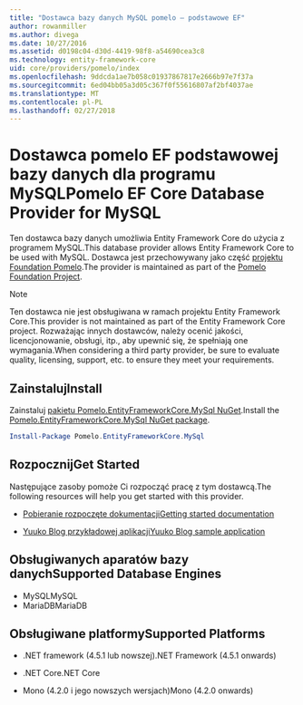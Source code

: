 ```yaml
---
title: "Dostawca bazy danych MySQL pomelo — podstawowe EF"
author: rowanmiller
ms.author: divega
ms.date: 10/27/2016
ms.assetid: d0198c04-d30d-4419-98f8-a54690cea3c8
ms.technology: entity-framework-core
uid: core/providers/pomelo/index
ms.openlocfilehash: 9ddcda1ae7b058c01937867817e2666b97e7f37a
ms.sourcegitcommit: 6ed04bb05a3d05c367f0f55616807af2bf4037ae
ms.translationtype: MT
ms.contentlocale: pl-PL
ms.lasthandoff: 02/27/2018
---
```

# <a name="pomelo-ef-core-database-provider-for-mysql"></a><span data-ttu-id="e53b7-102">Dostawca pomelo EF podstawowej bazy danych dla programu MySQL</span><span class="sxs-lookup"><span data-stu-id="e53b7-102">Pomelo EF Core Database Provider for MySQL</span></span>

<span data-ttu-id="e53b7-103">Ten dostawca bazy danych umożliwia Entity Framework Core do użycia z programem MySQL.</span><span class="sxs-lookup"><span data-stu-id="e53b7-103">This database provider allows Entity Framework Core to be used with MySQL.</span></span> <span data-ttu-id="e53b7-104">Dostawca jest przechowywany jako część [projektu Foundation Pomelo](https://github.com/PomeloFoundation/Pomelo.EntityFrameworkCore.MySql).</span><span class="sxs-lookup"><span data-stu-id="e53b7-104">The provider is maintained as part of the [Pomelo Foundation Project](https://github.com/PomeloFoundation/Pomelo.EntityFrameworkCore.MySql).</span></span>

> [!NOTE]  
>
> <span data-ttu-id="e53b7-105">Ten dostawca nie jest obsługiwana w ramach projektu Entity Framework Core.</span><span class="sxs-lookup"><span data-stu-id="e53b7-105">This provider is not maintained as part of the Entity Framework Core project.</span></span> <span data-ttu-id="e53b7-106">Rozważając innych dostawców, należy ocenić jakości, licencjonowanie, obsługi, itp., aby upewnić się, że spełniają one wymagania.</span><span class="sxs-lookup"><span data-stu-id="e53b7-106">When considering a third party provider, be sure to evaluate quality, licensing, support, etc. to ensure they meet your requirements.</span></span>

## <a name="install"></a><span data-ttu-id="e53b7-107">Zainstaluj</span><span class="sxs-lookup"><span data-stu-id="e53b7-107">Install</span></span>

<span data-ttu-id="e53b7-108">Zainstaluj [pakietu Pomelo.EntityFrameworkCore.MySql NuGet](https://www.nuget.org/packages/Pomelo.EntityFrameworkCore.MySql).</span><span class="sxs-lookup"><span data-stu-id="e53b7-108">Install the [Pomelo.EntityFrameworkCore.MySql NuGet package](https://www.nuget.org/packages/Pomelo.EntityFrameworkCore.MySql).</span></span>

``` powershell
Install-Package Pomelo.EntityFrameworkCore.MySql
```

## <a name="get-started"></a><span data-ttu-id="e53b7-109">Rozpocznij</span><span class="sxs-lookup"><span data-stu-id="e53b7-109">Get Started</span></span>

<span data-ttu-id="e53b7-110">Następujące zasoby pomoże Ci rozpocząć pracę z tym dostawcą.</span><span class="sxs-lookup"><span data-stu-id="e53b7-110">The following resources will help you get started with this provider.</span></span>
* [<span data-ttu-id="e53b7-111">Pobieranie rozpoczęte dokumentacji</span><span class="sxs-lookup"><span data-stu-id="e53b7-111">Getting started documentation</span></span>](https://github.com/PomeloFoundation/Pomelo.EntityFrameworkCore.MySql/blob/master/README.md#getting-started)

* [<span data-ttu-id="e53b7-112">Yuuko Blog przykładowej aplikacji</span><span class="sxs-lookup"><span data-stu-id="e53b7-112">Yuuko Blog sample application</span></span>](https://github.com/PomeloFoundation/YuukoBlog)

## <a name="supported-database-engines"></a><span data-ttu-id="e53b7-113">Obsługiwanych aparatów bazy danych</span><span class="sxs-lookup"><span data-stu-id="e53b7-113">Supported Database Engines</span></span>

* <span data-ttu-id="e53b7-114">MySQL</span><span class="sxs-lookup"><span data-stu-id="e53b7-114">MySQL</span></span>
* <span data-ttu-id="e53b7-115">MariaDB</span><span class="sxs-lookup"><span data-stu-id="e53b7-115">MariaDB</span></span>

## <a name="supported-platforms"></a><span data-ttu-id="e53b7-116">Obsługiwane platformy</span><span class="sxs-lookup"><span data-stu-id="e53b7-116">Supported Platforms</span></span>

* <span data-ttu-id="e53b7-117">.NET framework (4.5.1 lub nowszej)</span><span class="sxs-lookup"><span data-stu-id="e53b7-117">.NET Framework (4.5.1 onwards)</span></span>

* <span data-ttu-id="e53b7-118">.NET Core</span><span class="sxs-lookup"><span data-stu-id="e53b7-118">.NET Core</span></span>

* <span data-ttu-id="e53b7-119">Mono (4.2.0 i jego nowszych wersjach)</span><span class="sxs-lookup"><span data-stu-id="e53b7-119">Mono (4.2.0 onwards)</span></span>
